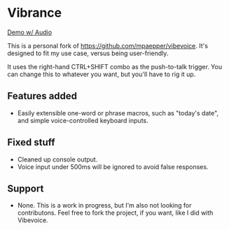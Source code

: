 # Vibrance

[Demo w/ Audio](https://github.com/user-attachments/assets/1d989be6-9f00-4b2a-b5c0-240a554bc1ae)


This is a personal fork of https://github.com/mpaepper/vibevoice. It's designed to fit my use case, versus being user-friendly.

It uses the right-hand CTRL+SHIFT combo as the push-to-talk trigger. You can change this to whatever you want, but you'll have to rig it up.

## Features added

- Easily extensible one-word or phrase macros, such as "today's date", and simple voice-controlled keyboard inputs.

## Fixed stuff

- Cleaned up console output.
- Voice input under 500ms will be ignored to avoid false responses.

## Support

- None. This is a work in progress, but I'm also not looking for contributons. Feel free to fork the project, if you want, like I did with Vibevoice.
